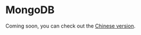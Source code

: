 # MongoDB

Coming soon, you can check out the [Chinese version](../../zh_CN/data-integration/data-bridge-redis.md).
